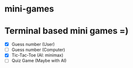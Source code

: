 # mini-games
# Terminal based mini games =)

- [x] Guess number (User)
- [ ] Guess number (Computer)
- [x] Tic-Tac-Toe (AI: minimax)
- [ ] Quiz Game (Maybe with AI)
